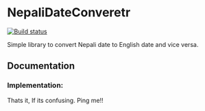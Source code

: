 # NepaliDateConveretr
[![Build status](https://ci.appveyor.com/api/projects/status/kbv0joilpw5pjxhf?svg=true)](https://ci.appveyor.com/project/Codehut/nepalidateconveretr)


Simple library to convert Nepali date to English date and vice versa.

<h2>Documentation</h2>

<h3>Implementation:</h3>

Thats it, If its confusing. Ping me!!
